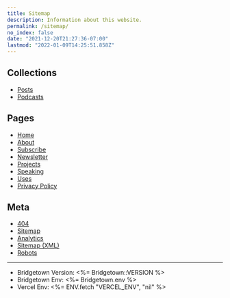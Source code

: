 ```yaml
---
title: Sitemap
description: Information about this website.
permalink: /sitemap/
no_index: false
date: "2021-12-20T21:27:36-07:00"
lastmod: "2022-01-09T14:25:51.858Z"
---
```


## Collections

- [Posts](/posts/)
- [Podcasts](/podcasts/)

## Pages

- [Home](/)
- [About](/about/)
- [Subscribe](/subscribe/)
- [Newsletter](/newsletter/)
- [Projects](/projects/)
- [Speaking](/speaking/)
- [Uses](/uses/)
- [Privacy Policy](/privacy/)

## Meta

- [404](/404/)
- [Sitemap](/sitemap/)
- [Analytics](/analytics/)
- [Sitemap (XML)](/sitemap.xml)
- [Robots](/robots.txt)

---

- Bridgetown Version: <%= Bridgetown::VERSION %>
- Bridgetown Env: <%= Bridgetown.env %>
- Vercel Env: <%= ENV.fetch "VERCEL_ENV", "nil" %>
